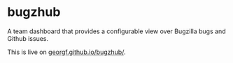 # bugzhub
A team dashboard that provides a configurable view over Bugzilla bugs and Github issues.

This is live on [georgf.github.io/bugzhub/](https://georgf.github.io/bugzhub/).

